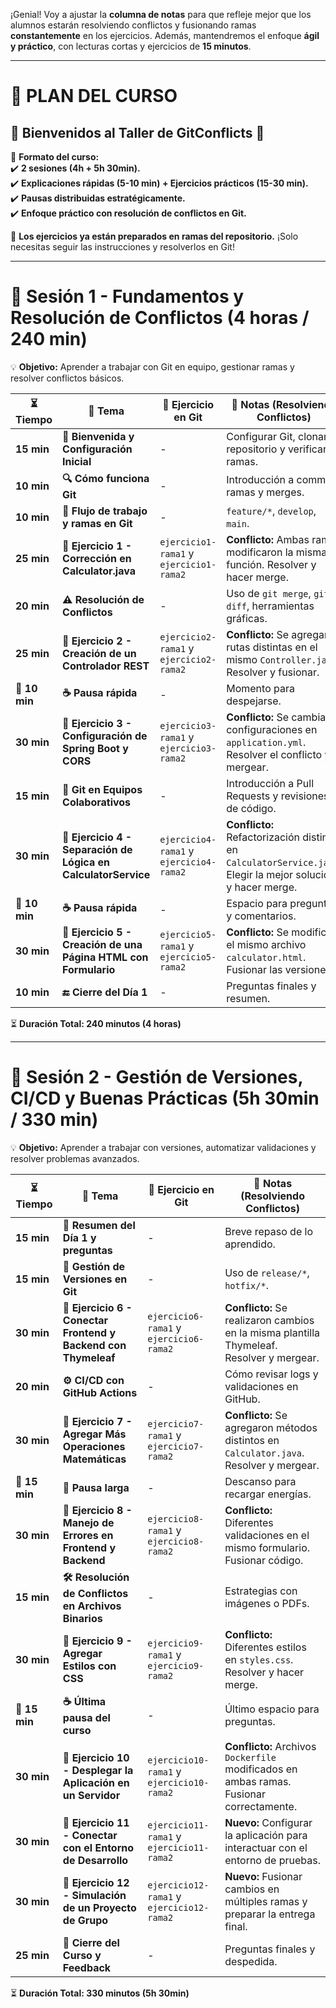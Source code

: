 ¡Genial! Voy a ajustar la **columna de notas** para que refleje mejor que los alumnos estarán resolviendo conflictos y fusionando ramas **constantemente** en los ejercicios. Además, mantendremos el enfoque **ágil y práctico**, con lecturas cortas y ejercicios de **15 minutos**.

---

# 📄 PLAN DEL CURSO

## 🎯 **Bienvenidos al Taller de GitConflicts 🚀**

📌 **Formato del curso:**  
✔️ **2 sesiones (4h + 5h 30min).**  
✔️ **Explicaciones rápidas (5-10 min) + Ejercicios prácticos (15-30 min).**  
✔️ **Pausas distribuidas estratégicamente.**  
✔️ **Enfoque práctico con resolución de conflictos en Git.**

🔗 **Los ejercicios ya están preparados en ramas del repositorio.** ¡Solo necesitas seguir las instrucciones y resolverlos en Git!

---

# **📅 Sesión 1 - Fundamentos y Resolución de Conflictos (4 horas / 240 min)**
💡 **Objetivo:** Aprender a trabajar con Git en equipo, gestionar ramas y resolver conflictos básicos.

| ⏳ **Tiempo** | 🎯 **Tema** | 📝 **Ejercicio en Git** | 💬 **Notas (Resolviendo Conflictos)** |
|--------------|------------|------------------|------------|
| **15 min** | **👋 Bienvenida y Configuración Inicial** | - | Configurar Git, clonar el repositorio y verificar ramas. |
| **10 min** | **🔍 Cómo funciona Git** | - | Introducción a commits, ramas y merges. |
| **10 min** | **🌱 Flujo de trabajo y ramas en Git** | - | `feature/*`, `develop`, `main`. |
| **25 min** | **📝 Ejercicio 1 - Corrección en Calculator.java** | `ejercicio1-rama1` y `ejercicio1-rama2` | **Conflicto:** Ambas ramas modificaron la misma función. Resolver y hacer merge. |
| **20 min** | **⚠️ Resolución de Conflictos** | - | Uso de `git merge`, `git diff`, herramientas gráficas. |
| **25 min** | **📝 Ejercicio 2 - Creación de un Controlador REST** | `ejercicio2-rama1` y `ejercicio2-rama2` | **Conflicto:** Se agregaron rutas distintas en el mismo `Controller.java`. Resolver y fusionar. |
| **🛑 10 min** | **☕ Pausa rápida** | - | Momento para despejarse. |
| **30 min** | **📝 Ejercicio 3 - Configuración de Spring Boot y CORS** | `ejercicio3-rama1` y `ejercicio3-rama2` | **Conflicto:** Se cambiaron configuraciones en `application.yml`. Resolver el conflicto y mergear. |
| **15 min** | **👥 Git en Equipos Colaborativos** | - | Introducción a Pull Requests y revisiones de código. |
| **30 min** | **📝 Ejercicio 4 - Separación de Lógica en CalculatorService** | `ejercicio4-rama1` y `ejercicio4-rama2` | **Conflicto:** Refactorización distinta en `CalculatorService.java`. Elegir la mejor solución y hacer merge. |
| **🛑 10 min** | **☕ Pausa rápida** | - | Espacio para preguntas y comentarios. |
| **30 min** | **📝 Ejercicio 5 - Creación de una Página HTML con Formulario** | `ejercicio5-rama1` y `ejercicio5-rama2` | **Conflicto:** Se modificó el mismo archivo `calculator.html`. Fusionar las versiones. |
| **10 min** | **🔚 Cierre del Día 1** | - | Preguntas finales y resumen. |

⏳ **Duración Total: 240 minutos (4 horas)**

---

# **📅 Sesión 2 - Gestión de Versiones, CI/CD y Buenas Prácticas (5h 30min / 330 min)**
💡 **Objetivo:** Aprender a trabajar con versiones, automatizar validaciones y resolver problemas avanzados.

| ⏳ **Tiempo**  | 🎯 **Tema** | 📝 **Ejercicio en Git** | 💬 **Notas (Resolviendo Conflictos)** |
|---------------|------------|------------------|------------|
| **15 min**    | **📌 Resumen del Día 1 y preguntas** | - | Breve repaso de lo aprendido. |
| **15 min**    | **🔀 Gestión de Versiones en Git** | - | Uso de `release/*`, `hotfix/*`. |
| **30 min**    | **📝 Ejercicio 6 - Conectar Frontend y Backend con Thymeleaf** | `ejercicio6-rama1` y `ejercicio6-rama2` | **Conflicto:** Se realizaron cambios en la misma plantilla Thymeleaf. Resolver y mergear. |
| **20 min**    | **⚙️ CI/CD con GitHub Actions** | - | Cómo revisar logs y validaciones en GitHub. |
| **30 min**    | **📝 Ejercicio 7 - Agregar Más Operaciones Matemáticas** | `ejercicio7-rama1` y `ejercicio7-rama2` | **Conflicto:** Se agregaron métodos distintos en `Calculator.java`. Resolver y mergear. |
| **🛑 15 min** | **🍕 Pausa larga** | - | Descanso para recargar energías. |
| **30 min**    | **📝 Ejercicio 8 - Manejo de Errores en Frontend y Backend** | `ejercicio8-rama1` y `ejercicio8-rama2` | **Conflicto:** Diferentes validaciones en el mismo formulario. Fusionar código. |
| **15 min**    | **🛠️ Resolución de Conflictos en Archivos Binarios** | - | Estrategias con imágenes o PDFs. |
| **30 min**    | **📝 Ejercicio 9 - Agregar Estilos con CSS** | `ejercicio9-rama1` y `ejercicio9-rama2` | **Conflicto:** Diferentes estilos en `styles.css`. Resolver y hacer merge. |
| **🛑 15 min** | **☕ Última pausa del curso** | - | Último espacio para preguntas. |
| **30 min**    | **📝 Ejercicio 10 - Desplegar la Aplicación en un Servidor** | `ejercicio10-rama1` y `ejercicio10-rama2` | **Conflicto:** Archivos `Dockerfile` modificados en ambas ramas. Fusionar correctamente. |
| **30 min**    | **📝 Ejercicio 11 - Conectar con el Entorno de Desarrollo** | `ejercicio11-rama1` y `ejercicio11-rama2` | **Nuevo:** Configurar la aplicación para interactuar con el entorno de pruebas. |
| **30 min**    | **📝 Ejercicio 12 - Simulación de un Proyecto de Grupo** | `ejercicio12-rama1` y `ejercicio12-rama2` | **Nuevo:** Fusionar cambios en múltiples ramas y preparar la entrega final. |
| **25 min**    | **🎤 Cierre del Curso y Feedback** | - | Preguntas finales y despedida. |

⏳ **Duración Total: 330 minutos (5h 30min)**

